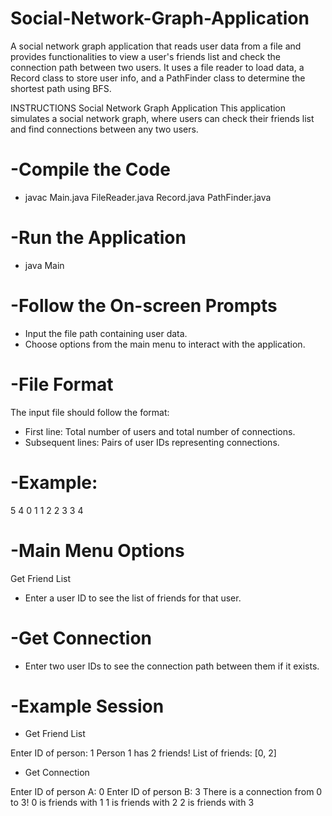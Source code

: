 # Social-Network-Graph-Application
 A social network graph application that reads user data from a file and provides functionalities to view a user's friends list and check the connection path between two users. It uses a file reader to load data, a Record class to store user info, and a PathFinder class to determine the shortest path using BFS.

INSTRUCTIONS
Social Network Graph Application
This application simulates a social network graph, where users can check their friends list and find connections between any two users.

# -Compile the Code
- javac Main.java FileReader.java Record.java PathFinder.java

# -Run the Application
- java Main

# -Follow the On-screen Prompts
- Input the file path containing user data.
- Choose options from the main menu to interact with the application.
# -File Format
The input file should follow the format:
- First line: Total number of users and total number of connections.
- Subsequent lines: Pairs of user IDs representing connections.

# -Example:
5 4
0 1
1 2
2 3
3 4

# -Main Menu Options
Get Friend List
- Enter a user ID to see the list of friends for that user.
# -Get Connection
- Enter two user IDs to see the connection path between them if it exists.
# -Example Session

- Get Friend List

Enter ID of person: 1
Person 1 has 2 friends!
List of friends: [0, 2]

- Get Connection

Enter ID of person A: 0
Enter ID of person B: 3
There is a connection from 0 to 3!
0 is friends with 1
1 is friends with 2
2 is friends with 3

